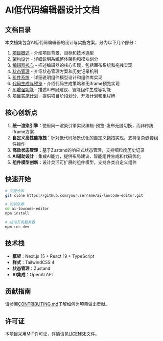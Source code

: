 # AI低代码编辑器设计文档

## 文档目录

本文档集包含AI低代码编辑器的设计与实施方案，分为以下几个部分：

1. [项目概述](./01-项目概述.md) - 介绍项目背景、目标和技术选型
2. [架构设计](./02-架构设计.md) - 详细说明系统整体架构和模块划分
3. [编辑器核心](./03-编辑器核心.md) - 描述编辑器的核心实现，包括画布系统和拖拽实现
4. [状态管理](./04-状态管理.md) - 介绍状态管理方案和历史记录机制
5. [组件系统](./05-组件系统.md) - 详细说明组件模型设计和组件库实现
6. [代码生成与预览](./06-代码生成与预览.md) - 介绍代码生成策略和无iframe预览实现
7. [AI增强功能](./07-AI增强功能.md) - 描述AI布局建议、智能组件生成等功能
8. [项目实施计划](./08-项目实施计划.md) - 提供项目阶段划分、开发计划和里程碑

## 核心创新点

1. **统一渲染引擎**：使用同一渲染引擎实现编辑-预览-发布无缝切换，而非传统iframe方案
2. **自定义高性能拖拽**：针对低代码场景优化的自定义拖拽实现，支持复杂嵌套组件操作
3. **高效状态管理**：基于Zustand的响应式状态管理，支持细粒度历史记录
4. **AI辅助设计**：集成AI能力，提供布局建议、智能组件生成和代码优化
5. **组件模型创新**：设计灵活可扩展的组件模型，支持各类自定义组件

## 快速开始

```bash
# 克隆仓库
git clone https://github.com/yourusername/ai-lowcode-editor.git

# 安装依赖
cd ai-lowcode-editor
npm install

# 启动开发服务器
npm run dev
```

## 技术栈

- **框架**：Next.js 15 + React 19 + TypeScript
- **样式**：TailwindCSS 4
- **状态管理**：Zustand
- **AI集成**：OpenAI API

## 贡献指南

请参阅[CONTRIBUTING.md](../CONTRIBUTING.md)了解如何为项目做出贡献。

## 许可证

本项目采用MIT许可证，详情请见[LICENSE](../LICENSE)文件。 